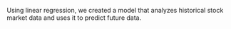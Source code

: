 Using linear regression, we created a model that analyzes historical stock market data and uses it to predict future data.
